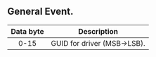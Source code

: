 ## General Event.

| Data byte | Description |
| :----: | ----------- |
| 0-15 | GUID for driver (MSB->LSB). |


